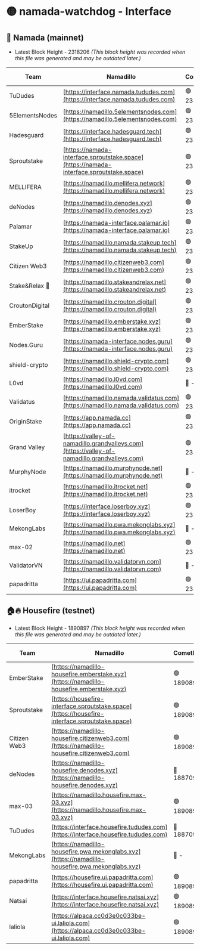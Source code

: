 # 🟡 namada-watchdog - Interface

## 🚀 Namada (mainnet)
- Latest Block Height - 2318206 *(This block height was recorded when this file was generated and may be outdated later.)*

| Team | Namadillo | CometBFT | Indexer | MASP Indexer |
|-|-|-|-|-|
| TuDudes | [https://interface.namada.tududes.com](https://interface.namada.tududes.com) | 🟢 2318183 | 🟢 2318182 | 🟢 2318182 |
| 5ElementsNodes | [https://namadillo.5elementsnodes.com](https://namadillo.5elementsnodes.com) | 🟢 2318183 | 🟢 2318183 | 🟢 2318183 |
| Hadesguard | [https://interface.hadesguard.tech](https://interface.hadesguard.tech) | 🟢 2318184 | 🟢 2318183 | 🟢 2318183 |
| Sproutstake | [https://namada-interface.sproutstake.space](https://namada-interface.sproutstake.space) | 🟢 2318184 | 🟢 2318184 | 🟢 2318184 |
| MELLIFERA | [https://namadillo.mellifera.network](https://namadillo.mellifera.network) | 🟢 2318186 | 🟢 2318186 | 🟢 2318186 |
| deNodes | [https://namadillo.denodes.xyz](https://namadillo.denodes.xyz) | 🟢 2318187 | 🟢 2318187 | 🟢 2318187 |
| Palamar | [https://namada-interface.palamar.io](https://namada-interface.palamar.io) | 🟢 2318188 | 🟢 2318188 | 🟢 2318188 |
| StakeUp | [https://namadillo.namada.stakeup.tech](https://namadillo.namada.stakeup.tech) | 🟢 2318188 | 🟢 2318188 | 🟢 2318188 |
| Citizen Web3 | [https://namadillo.citizenweb3.com](https://namadillo.citizenweb3.com) | 🟢 2318189 | 🟢 2318189 | 🟢 2318189 |
| Stake&Relax 🦥 | [https://namadillo.stakeandrelax.net](https://namadillo.stakeandrelax.net) | 🟢 2318190 | 🟢 2318190 | 🟢 2318190 |
| CroutonDigital | [https://namadillo.crouton.digital](https://namadillo.crouton.digital) | 🟢 2318191 | 🟢 2318191 | 🟢 2318190 |
| EmberStake | [https://namadillo.emberstake.xyz](https://namadillo.emberstake.xyz) | 🟢 2318191 | 🟢 2318191 | 🟢 2318191 |
| Nodes.Guru | [https://namada-interface.nodes.guru](https://namada-interface.nodes.guru) | 🟢 2318192 | 🟢 2318192 | 🟢 2318192 |
| shield-crypto | [https://namadillo.shield-crypto.com](https://namadillo.shield-crypto.com) | 🟢 2318193 | 🟢 2318193 | 🔴 - |
| L0vd | [https://namadillo.l0vd.com](https://namadillo.l0vd.com) | 🔴 - | 🔴 - | 🔴 - |
| Validatus | [https://namadillo.namada.validatus.com](https://namadillo.namada.validatus.com) | 🟢 2318198 | 🔴 2314987 | 🔴 2177377 |
| OriginStake | [https://app.namada.cc](https://app.namada.cc) | 🟢 2318198 | 🟢 2318198 | 🟢 2318198 |
| Grand Valley | [https://valley-of-namadillo.grandvalleys.com](https://valley-of-namadillo.grandvalleys.com) | 🟢 2318199 | 🟢 2318199 | 🟢 2318199 |
| MurphyNode | [https://namadillo.murphynode.net](https://namadillo.murphynode.net) | 🔴 - | 🔴 - | 🔴 - |
| itrocket | [https://namadillo.itrocket.net](https://namadillo.itrocket.net) | 🟢 2318202 | 🟢 2318202 | 🟢 2318202 |
| LoserBoy | [https://interface.loserboy.xyz](https://interface.loserboy.xyz) | 🟢 2318203 | 🟢 2318201 | 🟢 2318201 |
| MekongLabs | [https://namadillo.pwa.mekonglabs.xyz](https://namadillo.pwa.mekonglabs.xyz) | 🔴 - | 🔴 - | 🔴 - |
| max-02 | [https://namadillo.net](https://namadillo.net) | 🟢 2318203 | 🟢 2318202 | 🟢 2318202 |
| ValidatorVN | [https://namadillo.validatorvn.com](https://namadillo.validatorvn.com) | 🔴 - | 🔴 - | 🔴 - |
| papadritta | [https://ui.papadritta.com](https://ui.papadritta.com) | 🟢 2318206 | 🟢 2318206 | 🟢 2318206 |

## 🏠🔥 Housefire (testnet)
- Latest Block Height - 1890897 *(This block height was recorded when this file was generated and may be outdated later.)*

| Team | Namadillo | CometBFT | Indexer | MASP Indexer |
|-|-|-|-|-|
| EmberStake | [https://namadillo-housefire.emberstake.xyz](https://namadillo-housefire.emberstake.xyz) | 🟢 1890892 | 🟢 1890892 | 🟢 1890892 |
| Sproutstake | [https://housefire-interface.sproutstake.space](https://housefire-interface.sproutstake.space) | 🟢 1890893 | 🟢 1890893 | 🟢 1890893 |
| Citizen Web3 | [https://namadillo-housefire.citizenweb3.com](https://namadillo-housefire.citizenweb3.com) | 🟢 1890894 | 🔴 1887095 | 🔴 1887095 |
| deNodes | [https://namadillo-housefire.denodes.xyz](https://namadillo-housefire.denodes.xyz) | 🔴 1887095 | 🔴 1887095 | 🔴 1887095 |
| max-03 | [https://namadillo.housefire.max-03.xyz](https://namadillo.housefire.max-03.xyz) | 🟢 1890895 | 🟢 1890895 | 🟢 1890895 |
| TuDudes | [https://interface.housefire.tududes.com](https://interface.housefire.tududes.com) | 🔴 1887095 | 🔴 1887095 | 🔴 1887095 |
| MekongLabs | [https://namadillo-housefire.pwa.mekonglabs.xyz](https://namadillo-housefire.pwa.mekonglabs.xyz) | 🔴 - | 🔴 - | 🔴 - |
| papadritta | [https://housefire.ui.papadritta.com](https://housefire.ui.papadritta.com) | 🟢 1890896 | 🟢 1890896 | 🟢 1890896 |
| Natsai | [https://interface.housefire.natsai.xyz](https://interface.housefire.natsai.xyz) | 🟢 1890897 | 🟢 1890897 | 🟢 1890897 |
| laliola | [https://alpaca.cc0d3e0c033be-ui.laliola.com](https://alpaca.cc0d3e0c033be-ui.laliola.com) | 🟢 1890897 | 🟢 1890897 | 🔴 1887095 |

